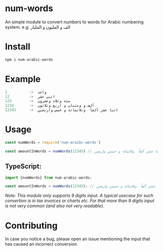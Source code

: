 # num-words

An simple module to convert numbers to words for Arabic numbering system. e.g. الف و المليون و المليار

# Install

```js
npm i num-arabic-words
```

# Example

```js
1          ->  واحد
12         ->  اثني عشر
123        ->  مئة وثلاث وعشرون
1234       ->  ألف و ومئتان و اربع وثلاثون
12345      ->  اثنا عشر ألفاً  وثلاثمائة و خمس واربعين
```

# Usage

```js
const numWords = require('num-araibc-words')

const amountInWords = numWords(12345) // اثنا عشر ألفاً  وثلاثمائة و خمس واربعين
```
## TypeScript:
```ts
import {numWords} from num-arabic-words;

const amountInWords = numWords(12345); // اثنا عشر ألفاً  وثلاثمائة و خمس واربعين
```

_Note: This module only supports 9 digits input. A typical usecase for such convertion is in tax invoices or charts etc. For that more than 9 digits input is not very common (and also not very readable)._

# Contributing

In case you notice a bug, please open an issue mentioning the input that has caused an incorrect conversion.
